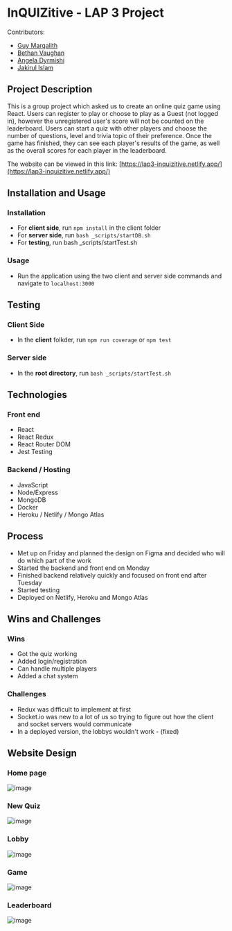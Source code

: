 # InQUIZitive - LAP 3 Project

Contributors:
- [Guy Margalith](https://github.com/guymargalith)
- [Bethan Vaughan](https://github.com/bethanvaughan)
- [Angela Dyrmishi](https://github.com/adyrmishi)
- [Jakirul Islam](https://github.com/Jakirul)
## Project Description

This is a group project which asked us to create an online quiz game using React. Users can register to play or choose to play as a Guest (not logged in), however the unregistered user's score will not be counted on the leaderboard. Users can start a quiz with other players and choose the number of questions, level and trivia topic of their preference. Once the game has finished, they can see each player's results of the game, as well as the overall scores for each player in the leaderboard.

The website can be viewed in this link: [https://lap3-inquizitive.netlify.app/](https://lap3-inquizitive.netlify.app/)

## Installation and Usage
### Installation
- For **client side**, run `npm install` in the client folder
- For **server side**, run `bash _scripts/startDB.sh`
- For **testing**, run bash _scripts/startTest.sh

### Usage
- Run the application using the two client and server side commands and navigate to `localhost:3000`

## Testing
### Client Side
- In the **client** folkder, run `npm run coverage` or `npm test`

### Server side
- In the **root directory**, run `bash _scripts/startTest.sh`

## Technologies
### Front end
- React
- React Redux
- React Router DOM
- Jest Testing

### Backend / Hosting
- JavaScript
- Node/Express
- MongoDB
- Docker
- Heroku / Netlify / Mongo Atlas

## Process
- Met up on Friday and planned the design on Figma and decided who will do which part of the work
- Started the backend and front end on Monday
- Finished backend relatively quickly and focused on front end after Tuesday
- Started testing
- Deployed on Netlify, Heroku and Mongo Atlas

## Wins and Challenges
### Wins
- Got the quiz working
- Added login/registration
- Can handle multiple players
- Added a chat system

### Challenges
- Redux was difficult to implement at first
- Socket.io was new to a lot of us so trying to figure out how the client and socket servers would communicate
- In a deployed version, the lobbys wouldn't work - (fixed)

## Website Design

### Home page
![image](https://user-images.githubusercontent.com/8548957/150418573-dd0e32d8-5d9e-49dd-a57e-96bb2ac8ce28.png)

### New Quiz
![image](https://user-images.githubusercontent.com/8548957/150418000-cd5fc553-673e-4cfa-96e3-b9b6ebe9928e.png)

### Lobby
![image](https://user-images.githubusercontent.com/8548957/150418064-e5626cc2-389b-4ac8-b73f-6dc2a7ed0b4f.png)

### Game
![image](https://user-images.githubusercontent.com/8548957/150418157-ab00c894-15ba-4d56-968b-460b45488001.png)

### Leaderboard
![image](https://user-images.githubusercontent.com/8548957/150418671-de4f7b3f-47d5-4e78-ab6b-b0dde7c7bce5.png)
